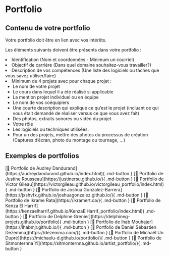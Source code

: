 # Portfolio


<h2>Contenu de votre portfolio</h2>
Votre portfolio doit être en lien avec vos intérêts. 

Les éléments suivants doivent être présents dans votre portfolio :
<li>Identification (Nom et coordonnées - Minimum un courriel)</li>
<li>Objectif de carrière (Dans quel domaine souhaitez-vous travailler?)</li>
<li>Description de vos compétences (Une liste des logiciels ou tâches que vous savez utiliser/faire)</li>
<li>Minimum de 4 projets avec pour chaque projet :<ul><li>Le nom de votre projet</li><li>Le cours dans lequel il a été réalisé si applicable</li><li>La mention projet individuel ou en équipe</li><li>Le nom de vos coéquipiers</li><li>Une courte description qui explique ce qu’est le projet (incluant ce qui vous était demandé de réaliser versus ce que vous avez fait)</li><li>Des photos, extraits sonores ou vidéo du projet</li><li>Votre rôle</li><li>Les logiciels ou techniques utilisées.</li><li>Pour un des projets, mettre des photos du processus de création (Captures d’écran, photo du montage ou tournage, …)</li></ul></li>


<h2>Exemples de portfolios</h2>
[💼 Portfolio de Audrey Dandurand](https://audreydandurand.github.io/index.html){ .md-button }    
[💼 Portfolio de Justine Rousseau](https://justinersu.github.io/){ .md-button }    
[💼 Portfolio de Victor Gileau](https://victorgileau.github.io/victorgileau_portfolio/index.html){ .md-button }         
[💼 Portfolio de Joshua Gonzalez-Barrera](https://jxshvfx.github.io/joshuagonzalez.github.io/){ .md-button }     
[💼 Portfolio de Ikrame Rata](https://ikramert.ca/){ .md-button }     
[💼 Portfolio de Kenza El Harrif](https://kenzaelharrif.github.io/KenzaElHarrif_portfolio/index.html){ .md-button }      
[💼 Portfolio de Delphine Grenier](https://delphineg-projets.github.io/portfolio){ .md-button }      
[💼 Portfolio de Ihab Mouhajer](https://ihabmjr.github.io/){ .md-button }     
[💼 Portfolio de Daniel Sébastien Dezemma](https://dezemma.com/){ .md-button }      
[💼 Portfolio de Michaël Un Dupré](https://michaelu-d.github.io/portfolio/){ .md-button }
[💼 Portfolio de Sitmonternna Yi](https://sitmonternna.github.io/artist_portfolio/){ .md-button }
